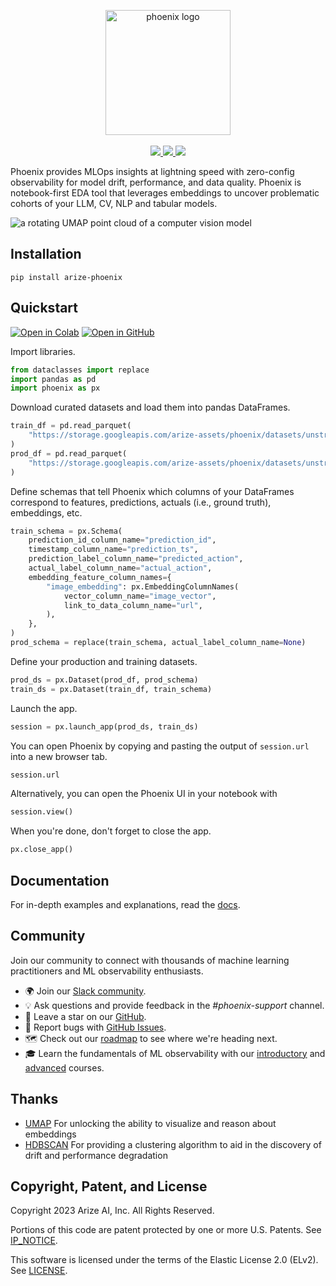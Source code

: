 <p align="center">
    <a target="_blank" href="https://arize.com" style="background:none">
        <img alt="phoenix logo" src="https://storage.googleapis.com/arize-assets/phoenix/assets/phoenix-logo-light.svg" width="auto" height="200"></img>
    </a>
    <br/>
    <br/>
    <a href="https://join.slack.com/t/arize-ai/shared_invite/zt-1px8dcmlf-fmThhDFD_V_48oU7ALan4Q">
        <img src="https://img.shields.io/static/v1?message=Community&logo=slack&labelColor=grey&color=blue&logoColor=white&label=%20"/>
    </a>
    <a href="https://pypi.org/project/arize-phoenix/">
        <img src="https://img.shields.io/pypi/v/arize-phoenix?color=blue">
    </a>
    <a href="https://pypi.org/project/arize-phoenix/">
        <img src="https://img.shields.io/pypi/pyversions/arize-phoenix">
    </a>
</p>

Phoenix provides MLOps insights at lightning speed with zero-config observability for model drift, performance, and data quality. Phoenix is notebook-first EDA tool that leverages embeddings to uncover problematic cohorts of your LLM, CV, NLP and tabular models.

![a rotating UMAP point cloud of a computer vision model](https://storage.googleapis.com/arize-assets/phoenix/assets/gifs/cv_eda_480px.gif)

## Installation

```shell
pip install arize-phoenix
```

## Quickstart

[![Open in Colab](https://img.shields.io/static/v1?message=Open%20in%20Colab&logo=googlecolab&labelColor=grey&color=blue&logoColor=orange&label=%20)](https://colab.research.google.com/github/Arize-ai/phoenix/blob/main/tutorials/quickstart.ipynb) [![Open in GitHub](https://img.shields.io/static/v1?message=Open%20in%20GitHub&logo=github&labelColor=grey&color=blue&logoColor=white&label=%20)](https://github.com/Arize-ai/phoenix/blob/main/tutorials/quickstart.ipynb)

Import libraries.

```python
from dataclasses import replace
import pandas as pd
import phoenix as px
```

Download curated datasets and load them into pandas DataFrames.

```python
train_df = pd.read_parquet(
    "https://storage.googleapis.com/arize-assets/phoenix/datasets/unstructured/cv/human-actions/human_actions_training.parquet"
)
prod_df = pd.read_parquet(
    "https://storage.googleapis.com/arize-assets/phoenix/datasets/unstructured/cv/human-actions/human_actions_production.parquet"
)
```

Define schemas that tell Phoenix which columns of your DataFrames correspond to features, predictions, actuals (i.e., ground truth), embeddings, etc.

```python
train_schema = px.Schema(
    prediction_id_column_name="prediction_id",
    timestamp_column_name="prediction_ts",
    prediction_label_column_name="predicted_action",
    actual_label_column_name="actual_action",
    embedding_feature_column_names={
        "image_embedding": px.EmbeddingColumnNames(
            vector_column_name="image_vector",
            link_to_data_column_name="url",
        ),
    },
)
prod_schema = replace(train_schema, actual_label_column_name=None)
```

Define your production and training datasets.

```python
prod_ds = px.Dataset(prod_df, prod_schema)
train_ds = px.Dataset(train_df, train_schema)
```

Launch the app.

```python
session = px.launch_app(prod_ds, train_ds)
```

You can open Phoenix by copying and pasting the output of `session.url` into a new browser tab.

```python
session.url
```

Alternatively, you can open the Phoenix UI in your notebook with

```python
session.view()
```

When you're done, don't forget to close the app.

```python
px.close_app()
```

## Documentation

For in-depth examples and explanations, read the [docs](https://docs.arize.com/phoenix).

## Community

Join our community to connect with thousands of machine learning practitioners and ML observability enthusiasts.

-   🌍 Join our [Slack community](https://join.slack.com/t/arize-ai/shared_invite/zt-1px8dcmlf-fmThhDFD_V_48oU7ALan4Q).
-   💡 Ask questions and provide feedback in the _#phoenix-support_ channel.
-   🌟 Leave a star on our [GitHub](https://github.com/Arize-ai/phoenix).
-   🐞 Report bugs with [GitHub Issues](https://github.com/Arize-ai/phoenix/issues).
-   🗺️ Check out our [roadmap](https://github.com/orgs/Arize-ai/projects/45) to see where we're heading next.
-   🎓 Learn the fundamentals of ML observability with our [introductory](https://arize.com/ml-observability-fundamentals/) and [advanced](https://arize.com/blog-course/) courses.

## Thanks

-   [UMAP](https://github.com/lmcinnes/umap) For unlocking the ability to visualize and reason about embeddings
-   [HDBSCAN](https://github.com/scikit-learn-contrib/hdbscan) For providing a clustering algorithm to aid in the discovery of drift and performance degradation

## Copyright, Patent, and License

Copyright 2023 Arize AI, Inc. All Rights Reserved.

Portions of this code are patent protected by one or more U.S. Patents. See [IP_NOTICE](https://github.com/Arize-ai/phoenix/blob/main/IP_NOTICE).

This software is licensed under the terms of the Elastic License 2.0 (ELv2). See [LICENSE](https://github.com/Arize-ai/phoenix/blob/main/LICENSE).
